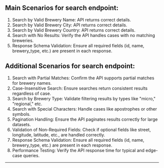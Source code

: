 
Main Scenarios for search endpoint:
----------------------------------
1. Search by Valid Brewery Name: API returns correct details.
2. Search by Valid Brewery City: API returns correct details.
3. Search by Valid Brewery Country: API returns correct details.
4. Search with No Results: Verify the API handles cases with no matching breweries.
5. Response Schema Validation: Ensure all required fields (id, name, brewery_type, etc.) are present in each response.

Additional Scenarios for search endpoint:
----------------------------------------
1. Search with Partial Matches: Confirm the API supports partial matches for brewery names.
2. Case-Insensitive Search: Ensure searches return consistent results regardless of case.
3. Search by Brewery Type: Validate filtering results by types like "micro," "regional," etc.
4. Search with Special Characters: Handle cases like apostrophes or other symbols.
5. Pagination Handling: Ensure the API paginates results correctly for large datasets.
6. Validation of Non-Required Fields: Check if optional fields like street, longitude, latitude, etc., are handled correctly.
7. Response Schema Validation: Ensure all required fields (id, name, brewery_type, etc.) are present in each response.
8. Performance Testing: Verify the API response time for typical and edge-case queries.

<hr/>

